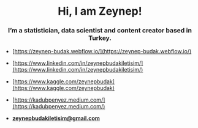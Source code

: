 <h1 align="center">Hi, I am Zeynep! </h1>
<h3 align="center">I’m a statistician, data scientist and content creator based in Turkey. </h3>

- [https://zeynep-budak.webflow.io/](https://zeynep-budak.webflow.io/)

- [https://www.linkedin.com/in/zeynepbudakiletisim/](https://www.linkedin.com/in/zeynepbudakiletisim/)

- [https://www.kaggle.com/zeynepbudak](https://www.kaggle.com/zeynepbudak)

- [https://kadubpenyez.medium.com/](https://kadubpenyez.medium.com/) 

- **zeynepbudakiletisim@gmail.com**
